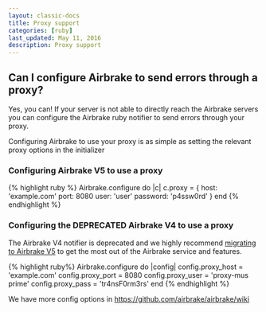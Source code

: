 ```yaml
---
layout: classic-docs
title: Proxy support
categories: [ruby]
last_updated: May 11, 2016
description: Proxy support
---
```


## Can I configure Airbrake to send errors through a proxy?

Yes, you can! If your server is not able to directly reach the Airbrake
servers you can configure the Airbrake ruby notifier to send errors through
your proxy.

Configuring Airbrake to use your proxy is as simple as setting the relevant proxy
options in the initializer

### Configuring Airbrake V5 to use a proxy

{% highlight ruby %}
Airbrake.configure do |c|
  c.proxy = {
    host: 'example.com'
    port: 8080
    user: 'user'
    password: 'p4ssw0rd'
  }
end
{% endhighlight %}

### Configuring the DEPRECATED Airbrake V4 to use a proxy

The Airbrake V4 notifier is deprecated and we highly recommend [migrating to
Airbrake
V5](https://github.com/airbrake/airbrake/blob/master/docs/Migration_guide_from_v4_to_v5.md)
to get the most out of the Airbrake service and features.

{% highlight ruby%}
Airbrake.configure do |config|
  config.proxy_host = 'example.com'
  config.proxy_port = 8080
  config.proxy_user = 'proxy-mus prime'
  config.proxy_pass = 'tr4nsF0rm3rs'
end
{% endhighlight %}

We have more config options in https://github.com/airbrake/airbrake/wiki

